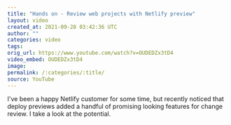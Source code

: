 ```yaml
---
title: "Hands on - Review web projects with Netlify preview"
layout: video
created_at: 2021-09-28 03:42:36 UTC
author: ""
categories: video
tags: 
orig_url: https://www.youtube.com/watch?v=OUDEDZx3tD4
video_embed: OUDEDZx3tD4
image:
permalink: /:categories/:title/
source: YouTube
---
```

I've been a happy Netlify customer for some time, but recently noticed that deploy previews added a handful of promising looking features for change review. I take a look at the potential.